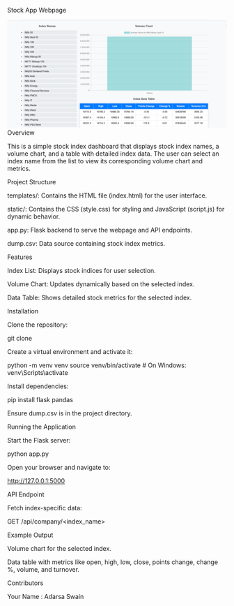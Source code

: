 Stock App Webpage

![alt text](image.png)
Overview

This is a simple stock index dashboard that displays stock index names, a volume chart, and a table with detailed index data. The user can select an index name from the list to view its corresponding volume chart and metrics.

Project Structure

templates/: Contains the HTML file (index.html) for the user interface.

static/: Contains the CSS (style.css) for styling and JavaScript (script.js) for dynamic behavior.

app.py: Flask backend to serve the webpage and API endpoints.

dump.csv: Data source containing stock index metrics.

Features

Index List: Displays stock indices for user selection.

Volume Chart: Updates dynamically based on the selected index.

Data Table: Shows detailed stock metrics for the selected index.

Installation

Clone the repository:

git clone 

Create a virtual environment and activate it:

python -m venv venv
source venv/bin/activate  # On Windows: venv\Scripts\activate

Install dependencies:

pip install flask pandas

Ensure dump.csv is in the project directory.

Running the Application

Start the Flask server:

python app.py

Open your browser and navigate to:

http://127.0.0.1:5000

API Endpoint

Fetch index-specific data:

GET /api/company/<index_name>

Example Output

Volume chart for the selected index.

Data table with metrics like open, high, low, close, points change, change %, volume, and turnover.


Contributors

Your Name : Adarsa Swain